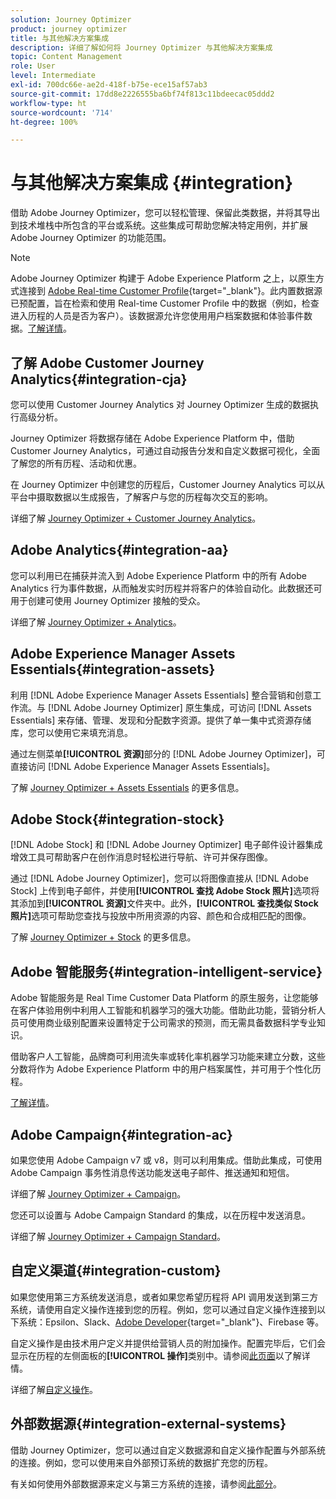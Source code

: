 ```yaml
---
solution: Journey Optimizer
product: journey optimizer
title: 与其他解决方案集成
description: 详细了解如何将 Journey Optimizer 与其他解决方案集成
topic: Content Management
role: User
level: Intermediate
exl-id: 700dc66e-ae2d-418f-b75e-ece15af57ab3
source-git-commit: 17dd8e2226555ba6bf74f813c11bdeecac05ddd2
workflow-type: ht
source-wordcount: '714'
ht-degree: 100%

---
```


# 与其他解决方案集成 {#integration}

借助 Adobe Journey Optimizer，您可以轻松管理、保留此类数据，并将其导出到技术堆栈中所包含的平台或系统。这些集成可帮助您解决特定用例，并扩展 Adobe Journey Optimizer 的功能范围。

>[!NOTE]
>
> Adobe Journey Optimizer 构建于 Adobe Experience Platform 之上，以原生方式连接到 [Adobe Real-time Customer Profile](https://experienceleague.adobe.com/docs/experience-platform/profile/home.html?lang=zh-Hans){target="_blank"}。此内置数据源已预配置，旨在检索和使用 Real-time Customer Profile 中的数据（例如，检查进入历程的人员是否为客户）。该数据源允许您使用用户档案数据和体验事件数据。[了解详情](../datasource/adobe-experience-platform-data-source.md)。
>

## 了解 Adobe Customer Journey Analytics{#integration-cja}

您可以使用 Customer Journey Analytics 对 Journey Optimizer 生成的数据执行高级分析。

Journey Optimizer 将数据存储在 Adobe Experience Platform 中，借助 Customer Journey Analytics，可通过自动报告分发和自定义数据可视化，全面了解您的所有历程、活动和优惠。

在 Journey Optimizer 中创建您的历程后，Customer Journey Analytics 可以从平台中摄取数据以生成报告，了解客户与您的历程每次交互的影响。

详细了解 [Journey Optimizer + Customer Journey Analytics](../reports/cja-ajo.md)。

## Adobe Analytics{#integration-aa}

您可以利用已在捕获并流入到 Adobe Experience Platform 中的所有 Adobe Analytics 行为事件数据，从而触发实时历程并将客户的体验自动化。此数据还可用于创建可使用 Journey Optimizer 接触的受众。

详细了解 [Journey Optimizer + Analytics](../event/about-analytics.md)。


## Adobe Experience Manager Assets Essentials{#integration-assets}

利用 [!DNL Adobe Experience Manager Assets Essentials] 整合营销和创意工作流。与 [!DNL Adobe Journey Optimizer] 原生集成，可访问 [!DNL Assets Essentials] 来存储、管理、发现和分配数字资源。提供了单一集中式资源存储库，您可以使用它来填充消息。

通过左侧菜单&#x200B;**[!UICONTROL 资源]**&#x200B;部分的 [!DNL Adobe Journey Optimizer]，可直接访问 [!DNL Adobe Experience Manager Assets Essentials]。

了解 [Journey Optimizer + Assets Essentials](../content-management/assets-essentials.md) 的更多信息。


## Adobe Stock{#integration-stock}

[!DNL Adobe Stock] 和 [!DNL Adobe Journey Optimizer] 电子邮件设计器集成增效工具可帮助客户在创作消息时轻松进行导航、许可并保存图像。

通过 [!DNL Adobe Journey Optimizer]，您可以将图像直接从 [!DNL Adobe Stock] 上传到电子邮件，并使用&#x200B;**[!UICONTROL 查找 Adobe Stock 照片]**&#x200B;选项将其添加到&#x200B;**[!UICONTROL 资源]**&#x200B;文件夹中。此外，**[!UICONTROL 查找类似 Stock 照片]**&#x200B;选项可帮助您查找与投放中所用资源的内容、颜色和合成相匹配的图像。

了解 [Journey Optimizer + Stock](../content-management/stock.md) 的更多信息。


## Adobe 智能服务{#integration-intelligent-service}

Adobe 智能服务是 Real Time Customer Data Platform 的原生服务，让您能够在客户体验用例中利用人工智能和机器学习的强大功能。借助此功能，营销分析人员可使用商业级别配置来设置特定于公司需求的预测，而无需具备数据科学专业知识。

借助客户人工智能，品牌商可利用流失率或转化率机器学习功能来建立分数，这些分数将作为 Adobe Experience Platform 中的用户档案属性，并可用于个性化历程。

[了解详情](../building-journeys/ai-services-overview.md)。


## Adobe Campaign{#integration-ac}

如果您使用 Adobe Campaign v7 或 v8，则可以利用集成。借助此集成，可使用 Adobe Campaign 事务性消息传送功能发送电子邮件、推送通知和短信。

详细了解 [Journey Optimizer + Campaign](../building-journeys/ajo-ac.md)。

您还可以设置与 Adobe Campaign Standard 的集成，以在历程中发送消息。

详细了解 [Journey Optimizer + Campaign Standard](../building-journeys/ajo-ac.md)。

## 自定义渠道{#integration-custom}

如果您使用第三方系统发送消息，或者如果您希望历程将 API 调用发送到第三方系统，请使用自定义操作连接到您的历程。例如，您可以通过自定义操作连接到以下系统：Epsilon、Slack、[Adobe Developer](https://developer.adobe.com){target="_blank"}、Firebase 等。

自定义操作是由技术用户定义并提供给营销人员的附加操作。配置完毕后，它们会显示在历程的左侧面板的&#x200B;**[!UICONTROL 操作]**&#x200B;类别中。请参阅[此页面](../building-journeys/about-journey-activities.md#action-activities)以了解详情。

详细了解[自定义操作](../action/about-custom-action-configuration.md)。

## 外部数据源{#integration-external-systems}

借助 Journey Optimizer，您可以通过自定义数据源和自定义操作配置与外部系统的连接。例如，您可以使用来自外部预订系统的数据扩充您的历程。

有关如何使用外部数据源来定义与第三方系统的连接，请参阅[此部分](../datasource/external-data-sources.md)。
